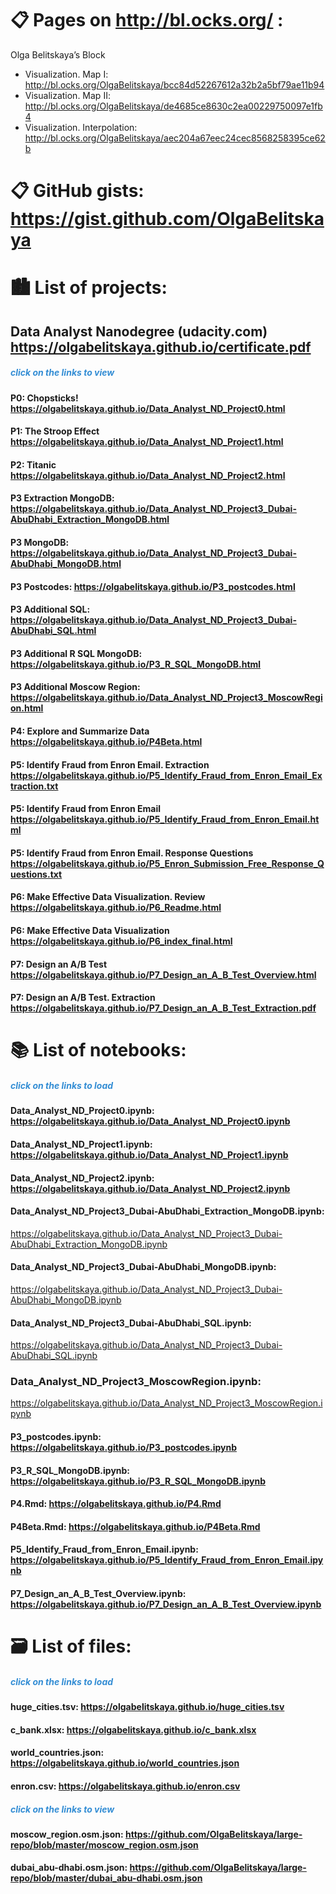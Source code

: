 
# &#x1F4CB; Pages on http://bl.ocks.org/ :
Olga Belitskaya’s Block 
- Visualization. Map I: http://bl.ocks.org/OlgaBelitskaya/bcc84d52267612a32b2a5bf79ae11b94
- Visualization. Map II: http://bl.ocks.org/OlgaBelitskaya/de4685ce8630c2ea00229750097e1fb4
- Visualization. Interpolation: http://bl.ocks.org/OlgaBelitskaya/aec204a67eec24cec8568258395ce62b

# &#x1F4CB; GitHub gists: https://gist.github.com/OlgaBelitskaya

# &#x1F3D9; List of projects:

## Data Analyst Nanodegree (udacity.com)  https://olgabelitskaya.github.io/certificate.pdf
##### <span style="color:#338DD4">click on the links to view</span>

#### P0: Chopsticks! https://olgabelitskaya.github.io/Data_Analyst_ND_Project0.html

#### P1: The Stroop Effect https://olgabelitskaya.github.io/Data_Analyst_ND_Project1.html

#### P2: Titanic https://olgabelitskaya.github.io/Data_Analyst_ND_Project2.html

#### P3 Extraction MongoDB: https://olgabelitskaya.github.io/Data_Analyst_ND_Project3_Dubai-AbuDhabi_Extraction_MongoDB.html

#### P3 MongoDB: https://olgabelitskaya.github.io/Data_Analyst_ND_Project3_Dubai-AbuDhabi_MongoDB.html

#### P3 Postcodes: https://olgabelitskaya.github.io/P3_postcodes.html

#### P3 Additional SQL: https://olgabelitskaya.github.io/Data_Analyst_ND_Project3_Dubai-AbuDhabi_SQL.html

#### P3 Additional R SQL MongoDB: https://olgabelitskaya.github.io/P3_R_SQL_MongoDB.html

#### P3 Additional Moscow Region: https://olgabelitskaya.github.io/Data_Analyst_ND_Project3_MoscowRegion.html

#### P4: Explore and Summarize Data  https://olgabelitskaya.github.io/P4Beta.html

#### P5: Identify Fraud from Enron Email. Extraction https://olgabelitskaya.github.io/P5_Identify_Fraud_from_Enron_Email_Extraction.txt

#### P5: Identify Fraud from Enron Email  https://olgabelitskaya.github.io/P5_Identify_Fraud_from_Enron_Email.html

#### P5: Identify Fraud from Enron Email. Response Questions https://olgabelitskaya.github.io/P5_Enron_Submission_Free_Response_Questions.txt

#### P6: Make Effective Data Visualization. Review  https://olgabelitskaya.github.io/P6_Readme.html

#### P6: Make Effective Data Visualization  https://olgabelitskaya.github.io/P6_index_final.html

#### P7: Design an A/B Test  https://olgabelitskaya.github.io/P7_Design_an_A_B_Test_Overview.html

#### P7: Design an A/B Test. Extraction https://olgabelitskaya.github.io/P7_Design_an_A_B_Test_Extraction.pdf

# &#x1F4DA; List of notebooks:
##### <span style="color:#338DD4">click on the links to load</span>

#### Data_Analyst_ND_Project0.ipynb:  https://olgabelitskaya.github.io/Data_Analyst_ND_Project0.ipynb
#### Data_Analyst_ND_Project1.ipynb:  https://olgabelitskaya.github.io/Data_Analyst_ND_Project1.ipynb
#### Data_Analyst_ND_Project2.ipynb:  https://olgabelitskaya.github.io/Data_Analyst_ND_Project2.ipynb
#### Data_Analyst_ND_Project3_Dubai-AbuDhabi_Extraction_MongoDB.ipynb:
https://olgabelitskaya.github.io/Data_Analyst_ND_Project3_Dubai-AbuDhabi_Extraction_MongoDB.ipynb
#### Data_Analyst_ND_Project3_Dubai-AbuDhabi_MongoDB.ipynb: 
https://olgabelitskaya.github.io/Data_Analyst_ND_Project3_Dubai-AbuDhabi_MongoDB.ipynb
#### Data_Analyst_ND_Project3_Dubai-AbuDhabi_SQL.ipynb: 
https://olgabelitskaya.github.io/Data_Analyst_ND_Project3_Dubai-AbuDhabi_SQL.ipynb
### Data_Analyst_ND_Project3_MoscowRegion.ipynb: 
https://olgabelitskaya.github.io/Data_Analyst_ND_Project3_MoscowRegion.ipynb
#### P3_postcodes.ipynb: https://olgabelitskaya.github.io/P3_postcodes.ipynb
#### P3_R_SQL_MongoDB.ipynb: https://olgabelitskaya.github.io/P3_R_SQL_MongoDB.ipynb
#### P4.Rmd: https://olgabelitskaya.github.io/P4.Rmd
#### P4Beta.Rmd: https://olgabelitskaya.github.io/P4Beta.Rmd
#### P5_Identify_Fraud_from_Enron_Email.ipynb: https://olgabelitskaya.github.io/P5_Identify_Fraud_from_Enron_Email.ipynb
#### P7_Design_an_A_B_Test_Overview.ipynb: https://olgabelitskaya.github.io/P7_Design_an_A_B_Test_Overview.ipynb

# &#x1F5C3; List of files:

##### <span style="color:#338DD4">click on the links to load

#### huge_cities.tsv: https://olgabelitskaya.github.io/huge_cities.tsv
#### c_bank.xlsx: https://olgabelitskaya.github.io/c_bank.xlsx
#### world_countries.json: https://olgabelitskaya.github.io/world_countries.json
#### enron.csv: https://olgabelitskaya.github.io/enron.csv

##### <span style="color:#338DD4">click on the links to view</span>

#### moscow_region.osm.json: https://github.com/OlgaBelitskaya/large-repo/blob/master/moscow_region.osm.json
#### dubai_abu-dhabi.osm.json: https://github.com/OlgaBelitskaya/large-repo/blob/master/dubai_abu-dhabi.osm.json
